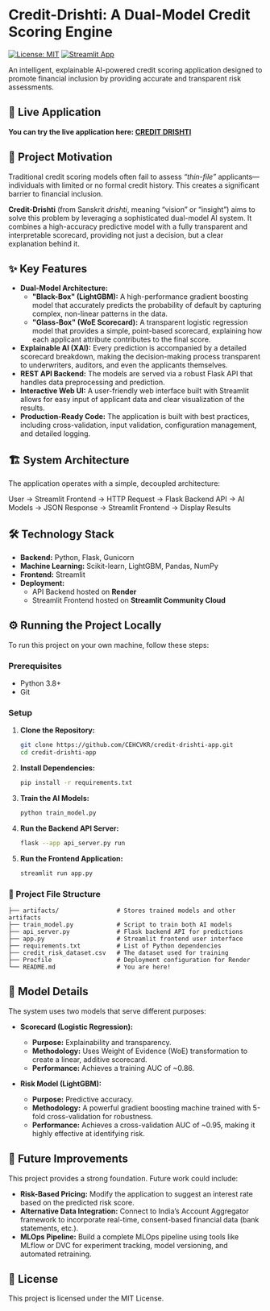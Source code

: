 # Credit-Drishti: A Dual-Model Credit Scoring Engine

[![License: MIT](https://img.shields.io/badge/License-MIT-yellow.svg)](https://opensource.org/licenses/MIT) [![Streamlit App](https://static.streamlit.io/badges/streamlit_badge_black_white.svg)](https://credit-drishti-app.streamlit.app/)

An intelligent, explainable AI-powered credit scoring application designed to promote financial inclusion by providing accurate and transparent risk assessments.

## 🚀 Live Application

**You can try the live application here: [CREDIT DRISHTI](https://credit-drishti-app.streamlit.app/)**

## 🎯 Project Motivation

Traditional credit scoring models often fail to assess *“thin-file”* applicants—individuals with limited or no formal credit history. This creates a significant barrier to financial inclusion. 

**Credit-Drishti** (from Sanskrit *drishti*, meaning “vision” or “insight”) aims to solve this problem by leveraging a sophisticated dual-model AI system. It combines a high-accuracy predictive model with a fully transparent and interpretable scorecard, providing not just a decision, but a clear explanation behind it.

## ✨ Key Features

- **Dual-Model Architecture:**  
  - **"Black-Box" (LightGBM):** A high-performance gradient boosting model that accurately predicts the probability of default by capturing complex, non-linear patterns in the data.  
  - **"Glass-Box" (WoE Scorecard):** A transparent logistic regression model that provides a simple, point-based scorecard, explaining how each applicant attribute contributes to the final score.  
- **Explainable AI (XAI):** Every prediction is accompanied by a detailed scorecard breakdown, making the decision-making process transparent to underwriters, auditors, and even the applicants themselves.  
- **REST API Backend:** The models are served via a robust Flask API that handles data preprocessing and prediction.  
- **Interactive Web UI:** A user-friendly web interface built with Streamlit allows for easy input of applicant data and clear visualization of the results.  
- **Production-Ready Code:** The application is built with best practices, including cross-validation, input validation, configuration management, and detailed logging.  

## 🏗️ System Architecture

The application operates with a simple, decoupled architecture:  

User -> Streamlit Frontend -> HTTP Request -> Flask Backend API -> AI Models -> JSON Response -> Streamlit Frontend -> Display Results  

## 🛠️ Technology Stack

- **Backend:** Python, Flask, Gunicorn  
- **Machine Learning:** Scikit-learn, LightGBM, Pandas, NumPy  
- **Frontend:** Streamlit  
- **Deployment:**  
  - API Backend hosted on **Render**  
  - Streamlit Frontend hosted on **Streamlit Community Cloud**  

## ⚙️ Running the Project Locally

To run this project on your own machine, follow these steps:

### Prerequisites

- Python 3.8+  
- Git  

### Setup

1. **Clone the Repository:**  
   ```bash
   git clone https://github.com/CEHCVKR/credit-drishti-app.git
   cd credit-drishti-app
   ```
2. **Install Dependencies:**  
   ```bash
   pip install -r requirements.txt
   ```
3. **Train the AI Models:**  
   ```bash
   python train_model.py
   ```
4. **Run the Backend API Server:**  
   ```bash
   flask --app api_server.py run
   ```
5. **Run the Frontend Application:**  
   ```bash
   streamlit run app.py
   ```

### 📂 Project File Structure

```text
├── artifacts/                # Stores trained models and other artifacts  
├── train_model.py            # Script to train both AI models  
├── api_server.py             # Flask backend API for predictions  
├── app.py                    # Streamlit frontend user interface  
├── requirements.txt          # List of Python dependencies  
├── credit_risk_dataset.csv   # The dataset used for training  
├── Procfile                  # Deployment configuration for Render  
└── README.md                 # You are here!  
```

## 🧠 Model Details

The system uses two models that serve different purposes:

- **Scorecard (Logistic Regression):**  
  - **Purpose:** Explainability and transparency.  
  - **Methodology:** Uses Weight of Evidence (WoE) transformation to create a linear, additive scorecard.  
  - **Performance:** Achieves a training AUC of ~0.86.  

- **Risk Model (LightGBM):**  
  - **Purpose:** Predictive accuracy.  
  - **Methodology:** A powerful gradient boosting machine trained with 5-fold cross-validation for robustness.  
  - **Performance:** Achieves a cross-validation AUC of ~0.95, making it highly effective at identifying risk.  

## 🚀 Future Improvements

This project provides a strong foundation. Future work could include:

- **Risk-Based Pricing:** Modify the application to suggest an interest rate based on the predicted risk score.  
- **Alternative Data Integration:** Connect to India’s Account Aggregator framework to incorporate real-time, consent-based financial data (bank statements, etc.).  
- **MLOps Pipeline:** Build a complete MLOps pipeline using tools like MLflow or DVC for experiment tracking, model versioning, and automated retraining.  

## 📜 License

This project is licensed under the MIT License.
